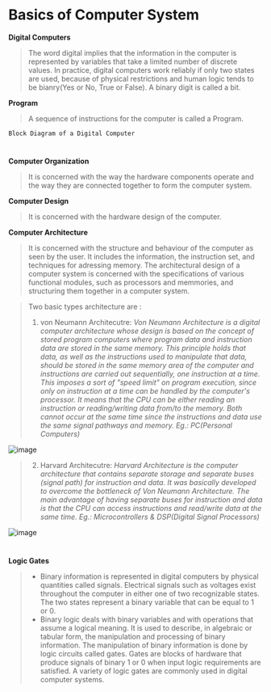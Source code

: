 # **Basics of Computer System**
**Digital Computers**
>The word digital implies that the information in the computer is represented by variables that take a limited number of discrete values. In practice, digital computers work reliably if only two states are used, because of physical restrictions and human logic tends to be bianry(Yes or No, True or False).
>A binary digit is called a bit. 

**Program**
>A sequence of instructions for the computer is called a Program.


`Block Diagram of a Digital Computer`

#

**Computer Organization**
>It is concerned with the way the hardware components operate and the way they are connected together to form the computer system.

**Computer Design**
>It is concerned with the hardware design of the computer.

**Computer Architecture**
>It is concerned with the structure and behaviour of the computer as seen by the user. It includes the information, the instruction set, and techniques for adressing memory. The architectural design of a computer system is concerned with the specifications of various functional modules, such as processors and memmories, and structuring them together in a computer system.

>Two basic types architecture are : 
>1. von Neumann Architecutre: _Von Neumann Architecture is a digital computer architecture whose design is based on the concept of stored program computers where program data and instruction data are stored in the same memory. This principle holds that data, as well as the instructions used to manipulate that data, should be stored in the same memory area of the computer and instructions are carried out sequentially, one instruction at a time. This imposes a sort of "speed limit" on program execution, since only on instruction at a time can be handled by the computer's processor. It means that the CPU can be either reading an instruction or reading/writing data from/to the memory. Both cannot occur at the same time since the instructions and data use the same signal pathways and memory. Eg.: PC(Personal Computers)_

![image](https://user-images.githubusercontent.com/42809447/155906259-862ea1ed-22fa-4d41-ac10-64eba579d878.png)


>2. Harvard Architecutre: _Harvard Architecture is the computer architecture that contains separate storage and separate buses (signal path) for instruction and data. It was basically developed to overcome the bottleneck of Von Neumann Architecture. The main advantage of having separate buses for instruction and data is that the CPU can access instructions and read/write data at the same time. Eg.: Microcontrollers & DSP(Digital Signal Processors)_

![image](https://user-images.githubusercontent.com/42809447/155906271-55c3bfb2-1262-42b2-862b-da7020d48ac9.png)


#

**Logic Gates**
> - Binary information is represented in digital computers by physical quantities called signals. Electrical signals such as voltages exist throughout the computer in either one of two recognizable states. The two states represent a binary variable that can be equal to 1 or 0.
> - Binary logic deals with binary variables and with operations that assume a logical meaning. It is used to describe, in algebraic or tabular form, the manipulation and processing of binary information. The manipulation of binary information is done by logic circuits called gates. Gates are blocks of hardware that produce signals of binary 1 or 0 when input logic requirements are satisfied. A variety of logic gates are commonly used in digital computer systems.

